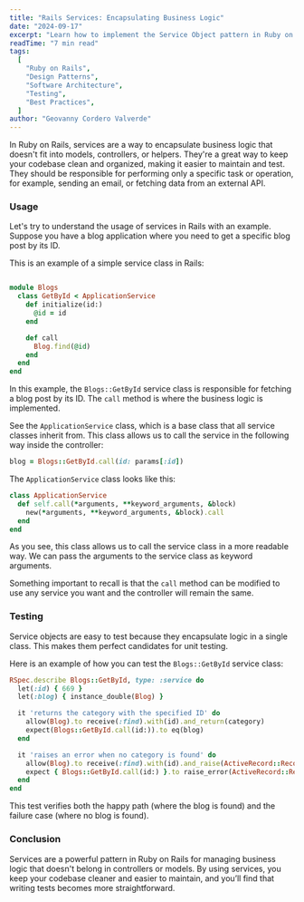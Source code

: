 ```yaml
---
title: "Rails Services: Encapsulating Business Logic"
date: "2024-09-17"
excerpt: "Learn how to implement the Service Object pattern in Ruby on Rails to encapsulate business logic, improve code organization, and enhance testability. Includes practical examples and testing strategies."
readTime: "7 min read"
tags:
  [
    "Ruby on Rails",
    "Design Patterns",
    "Software Architecture",
    "Testing",
    "Best Practices",
  ]
author: "Geovanny Cordero Valverde"
---
```


In Ruby on Rails, services are a way to encapsulate business logic that doesn't fit into models,
controllers, or helpers. They're a great way to keep your codebase clean and organized, making it easier to maintain and
test. They should be responsible for performing only a specific task or operation, for example, sending an email, or
fetching data from an external API.

### Usage

Let's try to understand the usage of services in Rails with an example. Suppose you have a blog application where you
need to get a specific blog post by its ID.

This is an example of a simple service class in Rails:

```ruby

module Blogs
  class GetById < ApplicationService
    def initialize(id:)
      @id = id
    end

    def call
      Blog.find(@id)
    end
  end
end
```

In this example, the `Blogs::GetById` service class is responsible for fetching a blog post by its ID. The `call` method
is where the business logic is implemented.

See the `ApplicationService` class, which is a base class that all service classes inherit from. This class allows us to
call the service in the following way inside the controller:

```ruby
blog = Blogs::GetById.call(id: params[:id])
```

The `ApplicationService` class looks like this:

```ruby
class ApplicationService
  def self.call(*arguments, **keyword_arguments, &block)
    new(*arguments, **keyword_arguments, &block).call
  end
end
```

As you see, this class allows us to call the service class in a more readable way. We can pass the arguments to the
service class as keyword arguments.

Something important to recall is that the `call` method can be modified to use any service you want and the controller
will remain the same.

### Testing

Service objects are easy to test because they encapsulate logic in a single class. This makes them perfect candidates
for unit testing.

Here is an example of how you can test the `Blogs::GetById` service class:

```ruby
RSpec.describe Blogs::GetById, type: :service do
  let(:id) { 669 }
  let(:blog) { instance_double(Blog) }

  it 'returns the category with the specified ID' do
    allow(Blog).to receive(:find).with(id).and_return(category)
    expect(Blogs::GetById.call(id:)).to eq(blog)
  end

  it 'raises an error when no category is found' do
    allow(Blog).to receive(:find).with(id).and_raise(ActiveRecord::RecordNotFound)
    expect { Blogs::GetById.call(id:) }.to raise_error(ActiveRecord::RecordNotFound)
  end
end
```

This test verifies both the happy path (where the blog is found) and the failure case (where no blog is found).

### Conclusion

Services are a powerful pattern in Ruby on Rails for managing business logic that doesn't belong in controllers or models. By using services, you keep your codebase cleaner and easier to maintain, and you’ll find that writing tests becomes more straightforward.

